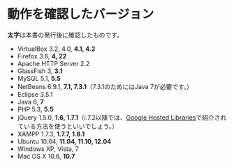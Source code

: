 # 動作を確認したバージョン

**太字**は本書の発行後に確認したものです。

* VirtualBox 3.2, 4.0, **4.1, 4.2**
* Firefox 3.6, **4, 22**
* Apache HTTP Server 2.2
* GlassFish 3, **3.1**
* MySQL 5.1, **5.5**
* NetBeans 6.9.1, **7.1, 7.3.1**（7.3.1のためにはJava 7が必要です。）
* Eclipse 3.5.1
* Java 6, **7**
* PHP 5.3, **5.5**
* jQuery 1.5.0, **1.6, 1.7.1**（i.7.2以降では、[Google Hosted Libraries](https://developers.google.com/speed/libraries/devguide?hl=ja#jquery)で紹介されている方法を使うといいでしょう。）
* XAMPP 1.7.3, **1.7.7, 1.8.1**
* Ubuntu 10.04, **11.04, 11.10, 12.04**
* Windows XP, Vista, 7
* Mac OS X 10.6, **10.7**
